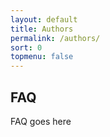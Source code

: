 ```yaml
---
layout: default
title: Authors
permalink: /authors/
sort: 0
topmenu: false
---
```



## FAQ

FAQ goes here

